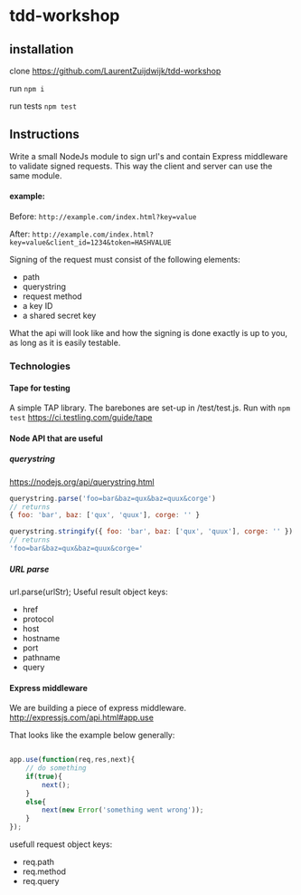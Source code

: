 # tdd-workshop

## installation

clone https://github.com/LaurentZuijdwijk/tdd-workshop

run ```npm i```

run tests ```npm test```

## Instructions

Write a small NodeJs module to sign url's and contain Express middleware to validate signed requests. This way the client and server can use the same module.

#### example:

Before: ```http://example.com/index.html?key=value```

After: ```http://example.com/index.html?key=value&client_id=1234&token=HASHVALUE```

Signing of the request must consist of the following elements:

* path
* querystring
* request method
* a key ID
* a shared secret key 

What the api will look like and how the signing is done exactly is up to you, as long as it is easily testable.

### Technologies

#### Tape for testing
A simple TAP library. The barebones are set-up in /test/test.js. Run with ```npm test```
https://ci.testling.com/guide/tape

#### Node API that are useful 
##### querystring
https://nodejs.org/api/querystring.html
```javascript
querystring.parse('foo=bar&baz=qux&baz=quux&corge')
// returns
{ foo: 'bar', baz: ['qux', 'quux'], corge: '' }

querystring.stringify({ foo: 'bar', baz: ['qux', 'quux'], corge: '' })
// returns
'foo=bar&baz=qux&baz=quux&corge='
```

##### URL parse

url.parse(urlStr);
Useful result object keys:
* href
* protocol
* host
* hostname
* port
* pathname
* query

#### Express middleware
We are building a piece of express middleware.  
http://expressjs.com/api.html#app.use


That looks like the example below generally:

```javascript

app.use(function(req,res,next){
	// do something
	if(true){
		next();
	}
	else{
		next(new Error('something went wrong'));
	}
});

```

usefull request object keys:

* req.path
* req.method
* req.query








